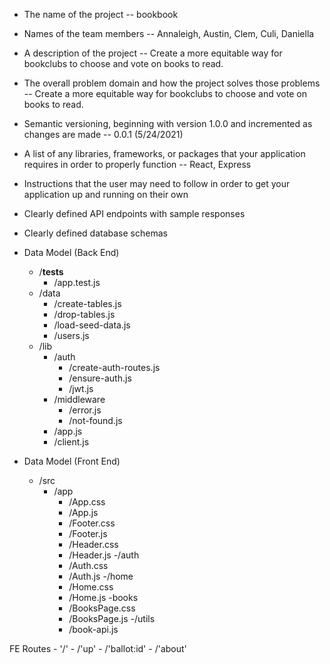 - The name of the project
    -- bookbook
- Names of the team members
    -- Annaleigh, Austin, Clem, Culi, Daniella
- A description of the project
    -- Create a more equitable way for bookclubs to choose and vote on books to read.
- The overall problem domain and how the project solves those problems
    -- Create a more equitable way for bookclubs to choose and vote on books to read.
- Semantic versioning, beginning with version 1.0.0 and incremented as changes are made
    -- 0.0.1 (5/24/2021)
- A list of any libraries, frameworks, or packages that your application requires in order to properly function
    -- React, Express
- Instructions that the user may need to follow in order to get your application up and running on their own 

- Clearly defined API endpoints with sample responses

- Clearly defined database schemas
    

- Data Model (Back End)
    - /__tests__
        - /app.test.js
    - /data 
        - /create-tables.js
        - /drop-tables.js
        - /load-seed-data.js
        - /users.js
    - /lib
        - /auth
            - /create-auth-routes.js
            - /ensure-auth.js
            - /jwt.js
        - /middleware
            - /error.js
            - /not-found.js
        - /app.js
        - /client.js

- Data Model (Front End)
    - /src
        - /app
            - /App.css
            - /App.js
            - /Footer.css
            - /Footer.js
            - /Header.css
            - /Header.js
        -/auth
            - /Auth.css
            - /Auth.js
        -/home
            - /Home.css
            - /Home.js
        -books
            - /BooksPage.css
            - /BooksPage.js
        -/utils
            - /book-api.js


FE Routes
    - '/'
    - /'up'
    - /'ballot:id'
    - /'about'


        

